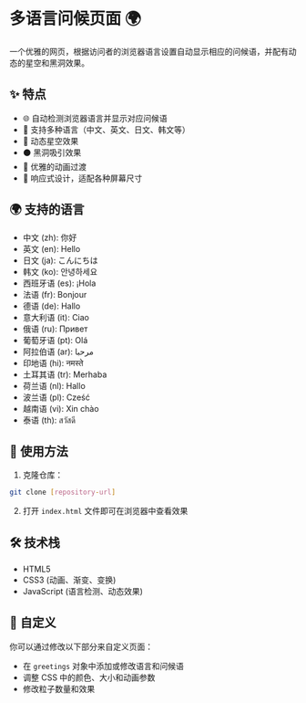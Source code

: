# 多语言问候页面 🌍

一个优雅的网页，根据访问者的浏览器语言设置自动显示相应的问候语，并配有动态的星空和黑洞效果。

## ✨ 特点

- 🌐 自动检测浏览器语言并显示对应问候语
- 🌟 支持多种语言（中文、英文、日文、韩文等）
- 🌌 动态星空效果
- ⚫ 黑洞吸引效果
- 🎨 优雅的动画过渡
- 📱 响应式设计，适配各种屏幕尺寸

## 🌍 支持的语言

- 中文 (zh): 你好
- 英文 (en): Hello
- 日文 (ja): こんにちは
- 韩文 (ko): 안녕하세요
- 西班牙语 (es): ¡Hola
- 法语 (fr): Bonjour
- 德语 (de): Hallo
- 意大利语 (it): Ciao
- 俄语 (ru): Привет
- 葡萄牙语 (pt): Olá
- 阿拉伯语 (ar): مرحبا
- 印地语 (hi): नमस्ते
- 土耳其语 (tr): Merhaba
- 荷兰语 (nl): Hallo
- 波兰语 (pl): Cześć
- 越南语 (vi): Xin chào
- 泰语 (th): สวัสดี

## 🚀 使用方法

1. 克隆仓库：
```bash
git clone [repository-url]
```

2. 打开 `index.html` 文件即可在浏览器中查看效果

## 🛠️ 技术栈

- HTML5
- CSS3 (动画、渐变、变换)
- JavaScript (语言检测、动态效果)

## 📝 自定义

你可以通过修改以下部分来自定义页面：

- 在 `greetings` 对象中添加或修改语言和问候语
- 调整 CSS 中的颜色、大小和动画参数
- 修改粒子数量和效果
